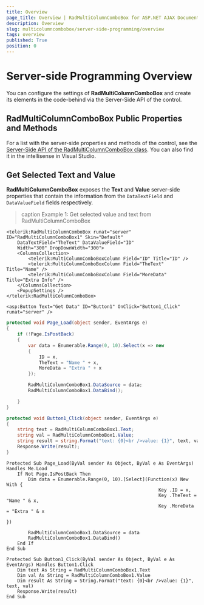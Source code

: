 ```yaml
---
title: Overview
page_title: Overview | RadMultiColumnComboBox for ASP.NET AJAX Documentation
description: Overview
slug: multicolumncombobox/server-side-programming/overview
tags: overview
published: True
position: 0
---
```


# Server-side Programming Overview

You can configure the settings of **RadMultiColumnComboBox** and create its elements in the code-behind via the Server-Side API of the control.

## RadMultiColumnComboBox Public Properties and Methods

For a list with the server-side properties and methods of the control, see the [Server-Side API of the RadMultiColumnComboBox class](https://testdocs.telerik.com/devtools/aspnet-ajax/api/server/Telerik.Web.UI/RadMultiColumnComboBox). You can also find it in the intellisense in Visual Studio.

## Get Selected Text and Value

**RadMultiColumnComboBox** exposes the **Text** and **Value** server-side properties that contain the information from the `DataTextField` and `DataValueField` fields respectively.

>caption Example 1: Get selected value and text from RadMultiColumnComboBox

````ASP.NET
<telerik:RadMultiColumnComboBox runat="server" ID="RadMultiColumnComboBox1" Skin="Default"
	DataTextField="TheText" DataValueField="ID"
	Width="300" DropDownWidth="300">
	<ColumnsCollection>
		<telerik:MultiColumnComboBoxColumn Field="ID" Title="ID" />
		<telerik:MultiColumnComboBoxColumn Field="TheText" Title="Name" />
		<telerik:MultiColumnComboBoxColumn Field="MoreData" Title="Extra Info" />
	</ColumnsCollection>
	<PopupSettings />
</telerik:RadMultiColumnComboBox>

<asp:Button Text="Get Data" ID="Button1" OnClick="Button1_Click" runat="server" />
````

````C#
protected void Page_Load(object sender, EventArgs e)
{
	if (!Page.IsPostBack)
	{
		var data = Enumerable.Range(0, 10).Select(x => new
		{
			ID = x,
			TheText = "Name " + x,
			MoreData = "Extra " + x
		});

		RadMultiColumnComboBox1.DataSource = data;
		RadMultiColumnComboBox1.DataBind();

	}
}

protected void Button1_Click(object sender, EventArgs e)
{
	string text = RadMultiColumnComboBox1.Text;
	string val = RadMultiColumnComboBox1.Value;
	string result = string.Format("text: {0}<br />value: {1}", text, val);
	Response.Write(result);
}
````
````VB
Protected Sub Page_Load(ByVal sender As Object, ByVal e As EventArgs) Handles Me.Load
	If Not Page.IsPostBack Then
		Dim data = Enumerable.Range(0, 10).[Select](Function(x) New With {
														Key .ID = x,
														Key .TheText = "Name " & x,
														Key .MoreData = "Extra " & x
																		})

		RadMultiColumnComboBox1.DataSource = data
		RadMultiColumnComboBox1.DataBind()
	End If
End Sub

Protected Sub Button1_Click(ByVal sender As Object, ByVal e As EventArgs) Handles Button1.Click
	Dim text As String = RadMultiColumnComboBox1.Text
	Dim val As String = RadMultiColumnComboBox1.Value
	Dim result As String = String.Format("text: {0}<br />value: {1}", text, val)
	Response.Write(result)
End Sub
````

